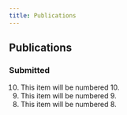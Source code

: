 ```yaml
---
title: Publications
---
```



## Publications

### Submitted

<ol reversed start="10">
  <li>This item will be numbered 10.</li>
  <li>This item will be numbered 9.</li>
  <li>This item will be numbered 8.</li>
</ol>
